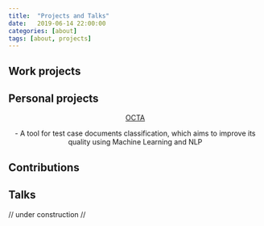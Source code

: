```yaml
---
title:  "Projects and Talks"
date:   2019-06-14 22:00:00
categories: [about]
tags: [about, projects]
---
```



## Work projects

## Personal projects
<div style="text-align:center"><a href="https://www.antoniosj.com/2018/octa/"><p class="indigo">OCTA</p></a> - A tool for test case documents classification, which aims to improve its quality using Machine Learning and NLP</div>

## Contributions 

## Talks

// under construction //
